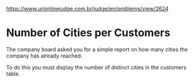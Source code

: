 https://www.urionlinejudge.com.br/judge/en/problems/view/2624

# Number of Cities per Customers

The company board asked you for a simple report on how many cities the company
has already reached.

To do this you must display the number of distinct cities in the customers
table.
